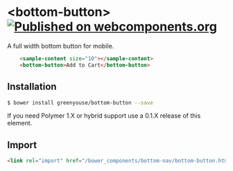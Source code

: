 # \<bottom-button\> [![Published on webcomponents.org](https://img.shields.io/badge/webcomponents.org-published-blue.svg)](https://www.webcomponents.org/element/greenyouse/bottom-button)

A full width bottom button for mobile.

<!-- 
```
<custom-element-demo>
  <template>
    <script src="../webcomponentsjs/webcomponents-lite.min.js"></script>
    <link rel="import" href="../iron-demo-helpers/demo-pages-shared-styles.html">
    <link rel="import" href="../iron-demo-helpers/demo-snippet.html">
    <link rel="import" href="demo/sample-content.html">
    <link rel="import" href="bottom-button.html">
  <next-code-block></next-code-block>
  </template>
</custom-element-demo>
```
 -->
 
```html
    <sample-content size="10"></sample-content>
    <bottom-button>Add to Cart</bottom-button>
```

## Installation

```sh
$ bower install greenyouse/bottom-button --save
```

If you need Polymer 1.X or hybrid support use a 0.1.X release of this element.

## Import

```html
<link rel="import" href="/bower_components/bottom-nav/bottom-button.html">
```
